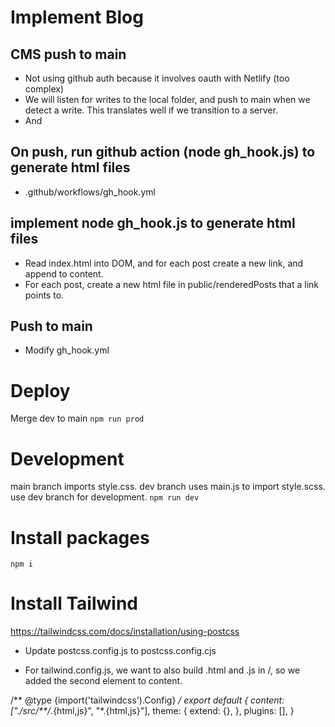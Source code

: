
# Implement Blog
## CMS push to main
* Not using github auth because it involves oauth with Netlify (too complex)
* We will listen for writes to the local folder, and push to main when we detect a write. This translates well if we transition to a server.
* And 

## On push, run github action (node gh_hook.js) to generate html files
* .github/workflows/gh_hook.yml

## implement node gh_hook.js to generate html files
* Read index.html into DOM, and for each post create a new link, and append to content.
* For each post, create a new html file in public/renderedPosts that a link points to.

## Push to main
* Modify gh_hook.yml

# Deploy
Merge dev to main
`npm run prod`

# Development
main branch imports style.css. dev branch uses main.js to import style.scss. use dev branch for development.
`npm run dev`

# Install packages
`npm i`

# Install Tailwind

https://tailwindcss.com/docs/installation/using-postcss

* Update postcss.config.js to postcss.config.cjs

* For tailwind.config.js, we want to also build .html and .js in /, so we added the second element to content.

/** @type {import('tailwindcss').Config} */
export default {
  content: ["./src/**/*.{html,js}", "*.{html,js}"],
  theme: {
    extend: {},
  },
  plugins: [],
}

